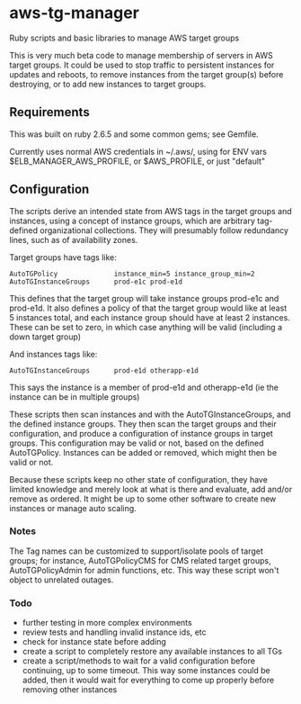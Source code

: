 # aws-tg-manager
Ruby scripts and basic libraries to manage AWS target groups

This is very much beta code to manage membership of servers in AWS target groups.  It could be used to stop traffic to persistent instances for updates and reboots, to remove instances from the target group(s) before destroying, or to add new instances to target groups.

## Requirements

This was built on ruby 2.6.5 and some common gems; see Gemfile.

Currently uses normal AWS credentials in ~/.aws/, using for ENV vars $ELB_MANAGER_AWS_PROFILE, or $AWS_PROFILE, or just "default"

## Configuration

The scripts derive an intended state from AWS tags in the target groups and instances, using a concept of instance groups, which are arbitrary tag-defined organizational collections.  They will presumably follow redundancy lines, such as of availability zones.

Target groups have tags like:

    AutoTGPolicy              instance_min=5 instance_group_min=2
    AutoTGInstanceGroups      prod-e1c prod-e1d

This defines that the target group will take instance groups prod-e1c and prod-e1d.  It also defines a policy of that the target group would like at least 5 instances total, and each instance group should have at least 2 instances.  These can be set to zero, in which case anything will be valid (including a down target group)

And instances tags like:

    AutoTGInstanceGroups      prod-e1d otherapp-e1d

This says the instance is a member of prod-e1d and otherapp-e1d (ie the instance can be in multiple groups)

These scripts then scan instances and with the AutoTGInstanceGroups, and the defined instance groups.  They then scan the target groups and their configuration, and produce a configuration of instance groups in target groups.  This configuration may be valid or not, based on the defined AutoTGPolicy.  Instances can be added or removed, which might then be valid or not.

Because these scripts keep no other state of configuration, they have limited knowledge and merely look at what is there and evaluate, add and/or remove as ordered.  It might be up to some other software to create new instances or manage auto scaling.

### Notes

The Tag names can be customized to support/isolate pools of target groups; for instance, AutoTGPolicyCMS for CMS related target groups, AutoTGPolicyAdmin for admin functions, etc.  This way these script won't object to unrelated outages.

### Todo
- further testing in more complex environments
- review tests and handling invalid instance ids, etc
- check for instance state before adding
- create a script to completely restore any available instances to all TGs
- create a script/methods to wait for a valid configuration before continuing, up to some timeout.  This way some instances could be added, then it would wait for everything to come up properly before removing other instances
